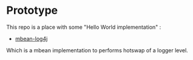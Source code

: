 # Prototype
This repo is a place with some "Hello World implementation" :

* [mbean-log4j](https://github.com/dja-fr/proto/tree/master/proto-mbeans-log4j)

Which is a mbean implementation to performs hotswap of a logger level.


